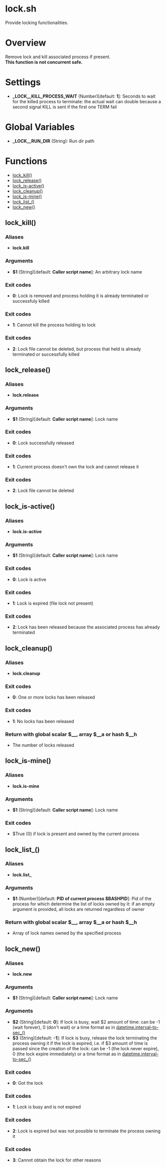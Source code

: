 # lock.sh

Provide locking functionalities.


# Overview

Remove lock and kill associated process if present.  
**This function is not concurrent safe.**

# Settings

* **\_LOCK__KILL_PROCESS_WAIT** (Number)[default: **1**]: Seconds to wait for the killed process to terminate: the actual wait can double because a second signal KILL is sent if the first one TERM fail


# Global Variables

* **\_LOCK__RUN_DIR** (String): Run dir path


# Functions
* [lock_kill()](#lock_kill)
* [lock_release()](#lock_release)
* [lock_is-active()](#lock_is-active)
* [lock_cleanup()](#lock_cleanup)
* [lock_is-mine()](#lock_is-mine)
* [lock_list_()](#lock_list_)
* [lock_new()](#lock_new)


## lock_kill()

### Aliases

* **lock.kill**

### Arguments

* **$1** (String)[default: **Caller script name**]: An arbitrary lock name

### Exit codes

* **0**: Lock is removed and process holding it is already terminated or successfuly killed

### Exit codes

* **1**: Cannot kill the process holding to lock

### Exit codes

* **2**: Lock file cannot be deleted, but process that held is already terminated or successfully killed

## lock_release()

### Aliases

* **lock.release**

### Arguments

* **$1** (String)[default: **Caller script name**]: Lock name

### Exit codes

* **0**: Lock successfully released

### Exit codes

* **1**: Current process doesn't own the lock and cannot release it

### Exit codes

* **2**: Lock file cannot be deleted

## lock_is-active()

### Aliases

* **lock.is-active**

### Arguments

* **$1** (String)[default: **Caller script name**]: Lock name

### Exit codes

* **0**: Lock is active

### Exit codes

* **1**: Lock is expired (file lock not present)

### Exit codes

* **2**: Lock has been released because the associated process has already terminated

## lock_cleanup()

### Aliases

* **lock.cleanup**

### Exit codes

* **0**: One or more locks has been released

### Exit codes

* **1**: No locks has been released

### Return with global scalar $__, array $__a or hash $__h

* The number of locks released

## lock_is-mine()

### Aliases

* **lock.is-mine**

### Arguments

* **$1** (String)[default: **Caller script name**]: Lock name

### Exit codes

* $True (0) if lock is present and owned by the current process

## lock_list_()

### Aliases

* **lock.list_**

### Arguments

* **$1** (Number)[default: **PID of current process $BASHPID**]: Pid of the process for which determine the list of locks owned by it: if an empty argument is provided, all locks are returned regardless of owner

### Return with global scalar $__, array $__a or hash $__h

* Array of lock names owned by the specified process

## lock_new()

### Aliases

* **lock.new**

### Arguments

* **$1** (String)[default: **Caller script name**]: Lock name

### Arguments

* **$2** (String)[default: **0**]: If lock is busy, wait $2 amount of time: can be -1 (wait forever), 0 (don't wait) or a time format as in [datetime.interval-to-sec_()](https://github.com/vargiuscuola/std-lib.bash/blob/master/REFERENCE-main.md#datetime_interval-to-sec_)
* **$3** (String)[default: **-1**]: If lock is busy, release the lock terminating the process owning it if the lock is expired, i.e. if $3 amount of time is passed since the creation of the lock: can be -1 (the lock never expire), 0 (the lock expire immediately) or a time format as in [datetime.interval-to-sec_()](https://github.com/vargiuscuola/std-lib.bash/blob/master/REFERENCE-main.md#datetime_interval-to-sec_)

### Exit codes

* **0**: Got the lock

### Exit codes

* **1**: Lock is busy and is not expired

### Exit codes

* **2**: Lock is expired but was not possible to terminate the process owning it

### Exit codes

* **3**: Cannot obtain the lock for other reasons


